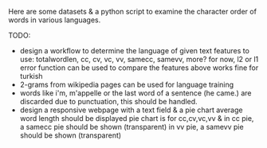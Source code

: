 Here are some datasets & a python script
to examine the character order of words in various languages.

TODO:
-	design a workflow to determine the language of given text
		features to use: totalwordlen, cc, cv, vc, vv, samecc, samevv, more?
		for now, l2 or l1 error function can be used to compare the features above
		works fine for turkish
-	2-grams from wikipedia pages can be used for language training
-	words like i'm, m'appelle or the last word of a sentence (he came.) are discarded
		due to punctuation, this should be handled.
-	design a responsive webpage with a text field & a pie chart
		average word length should be displayed
		pie chart is for cc,cv,vc,vv &
		in cc pie, a samecc pie should be shown (transparent)
		in vv pie, a samevv pie should be shown (transparent)
